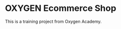 # OXYGEN Ecommerce Shop
This is a training project from Oxygen Academy.                                
  
  
 
 
